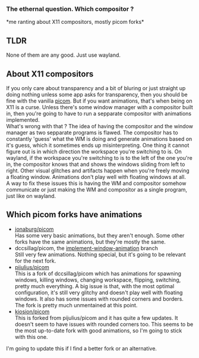 ### The ethernal question. Which compositor ?
\*me ranting about X11 compositors, mostly picom forks\*

## TLDR
None of them are any good. Just use wayland.

## About X11 compositors
If you only care about transparency and a bit of bluring or just straight up doing nothing unless some app asks for transparency, then you should be fine with the vanilla [picom](https://github.com/yshui/picom). But if you want animations, that's when being on X11 is a curse. Unless there's some window manager with a compositor built in, then you're going to have to run a sepparate compositor with animations implemented.\
What's wrong with that ? The idea of having the compositor and the window manager as two sepparate programs is flawed. The compositor has to constantly 'guess' what the WM is doing and generate animations based on it's guess, which it sometimes ends up misinterpreting. One thing it cannot figure out is in which direction the workspace you're switching to is. On wayland, if the workspace you're switching to is to the left of the one you're in, the compositor knows that and shows the windows sliding from left to right. Other visual glitches and artifacts happen when you're freely moving a floating window. Animations don't play well with floating windows at all.\
A way to fix these issues this is having the WM and compositor somehow communicate or just making the WM and compositor as a single program, just like on wayland.

## Which picom forks have animations
- [jonaburg/picom](https://github.com/jonaburg/picom)\
    Has some very basic animations, but they aren't enough.
    Some other forks have the same animations, but they're mostly the same.
- dccsillag/picom, the [implement-window-animation](https://github.com/dccsillag/picom/tree/implement-window-animations) branch\
    Still very few animations. Nothing special, but it's going to be relevant for the next fork.
- [pijulius/picom](https://github.com/pijulius/picom)\
    This is a fork of dccsillag/picom which has animations for spawning windows, killing windows, changing workspace, flipping, switching, pretty much everything.
    A big issue is that, with the most optimal configuration, it's still very glitchy and doesn't play well with floating windows.
    It also has some issues with rounded corners and borders.
    The fork is pretty much unmentained at this point.
- [kiosion/picom](https://github.com/kiosion/picom)\
    This is forked from pijulius/picom and it has quite a few updates. It doesn't seem to have issues with rounded corners too.
    This seems to be the most up-to-date fork with good animations, so I'm going to stick with this one.

I'm going to update this if I find a better fork or an alternative.
